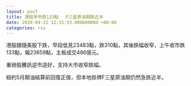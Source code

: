 ```yaml
---
layout: post
title: 港股早市跌133點　 F三星原油期跌近半
date: 2020-04-22 12:15:53.000000000 +08:00
categories: rss
---
```


港股跟隨美股下跌，早段低見23483點，跌310點，其後跌幅收窄，上午收市跌133點，報23659點，主板成交486億元。

重磅股騰訊逆市造好，支持大市收窄跌幅。

紐約5月期油結算前回復正值，但本地掛牌F三星原油期仍然急跌近半。

　
